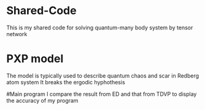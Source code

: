 # Shared-Code
This is my shared code for solving quantum-many body system by tensor network

# PXP model
The model is typically used to describe quantum chaos and scar in Redberg atom system
It breaks the ergodic hyphothesis

#Main program
I compare the result from ED and that from TDVP to display the accuracy of my program
